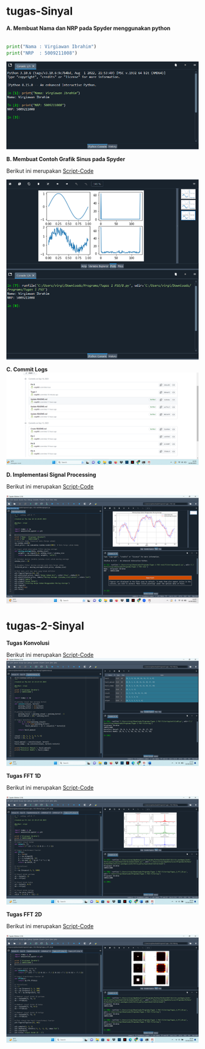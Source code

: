 # tugas-Sinyal
**A. Membuat Nama dan NRP pada Spyder menggunakan python**
```python

print("Nama : Virgiawan Ibrahim")
print("NRP  : 5009211008")
```
![A](A.png.png)

**B. Membuat Contoh Grafik Sinus pada Spyder**

Berikut ini merupakan [Script-Code](B.py)

![B](B.png)

**C. Commit Logs**
![C](C.png)

**D. Implementasi Signal Processing**

Berikut ini merupakan [Script-Code](Filtering(tugas1).py)

![D](Filtering(tugas1).png)

# tugas-2-Sinyal
**Tugas Konvolusi**

Berikut ini merupakan [Script-Code](Tugas_2_Konvolusi.py)
![D](TugasKonvolusi.png)

**Tugas FFT 1D**

Berikut ini merupakan [Script-Code](Tugas_2_FFT_1D.py)

![D](Tugas_2_FFT_1D.png)

**Tugas FFT 2D**

Berikut ini merupakan [Script-Code](Tugas_2_FFT_2D.py)

![D](Tugas_2_FFT_2D.png)

